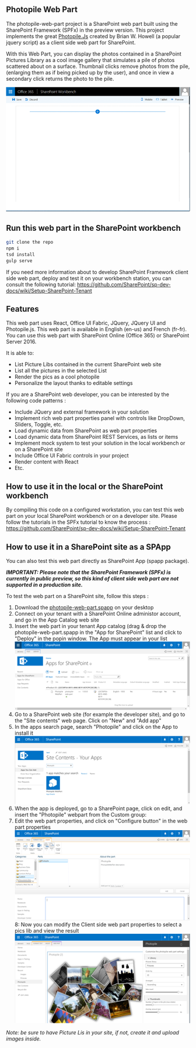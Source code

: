## Photopile Web Part

The photopile-web-part project is a SharePoint web part built using the SharePoint Framework (SPFx) in the preview version.
This project implements the great [Photopile.Js](https://github.com/bigbhowell/Photopile-JS) created by Brian W. Howell
(a popular jquery script) as a client side web part for SharePoint.

With this Web Part, you can display the photos contained in a SharePoint Pictures Library as a cool image gallery that
simulates a pile of photos scattered about on a surface. Thumbnail clicks remove photos from the pile,
(enlarging them as if being picked up by the user), and once in  view a secondary click returns the photo to the pile.

![Photpile Web Part displayed in SharePoint Workbench](./assets/photopileoverview.gif)

## Run this web part in the SharePoint workbench

```bash
git clone the repo
npm i
tsd install
gulp serve
```

If you need more information about to develop SharePoint Framework client side web part, deploy and test it on your workbench
station, you can consult the following tutorial: https://github.com/SharePoint/sp-dev-docs/wiki/Setup-SharePoint-Tenant

## Features

This web part uses React, Office UI Fabric, JQuery, JQuery UI and Photopile.js. This web part is available in English (en-us)
and French (fr-fr). You can use this web part with SharePoint Online (Office 365) or SharePoint Server 2016.

It is able to:
* List Picture Libs contained in the current SharePoint web site
* List all the pictures in the selected List
* Render the pics as a cool photopile
* Personalize the layout thanks to editable settings

If you are a SharePoint web developer, you can be interested by the following code patterns :
* Include JQuery and external framework in your solution
* Implement rich web part properties panel with controls like DropDown, Sliders, Toggle, etc.
* Load dynamic data from SharePoint as web part properties
* Load dynamic data from SharePoint REST Services, as lists or items
* Implement mock system to test your solution in the local workbench or on a SharePoint site
* Include Office UI Fabric controls in your project
* Render content with React
* Etc.

## How to use it in the local or the SharePoint workbench

By compiling this code on a configured workstation, you can test this web part on your local SharePoint workbench
or on a developer site. Please follow the tutorials in the SPFx tutorial to know the process : https://github.com/SharePoint/sp-dev-docs/wiki/Setup-SharePoint-Tenant

## How to use it in a SharePoint site as a SPApp

You can also test this web part directly as SharePoint App (spapp package).

_**IMPORTANT: Please note that the SharePoint Framework (SPFx) is currently in public preview, so this kind of client side web part are not supported in a production site.**_

To test the web part on a SharePoint site, follow this steps :

1. Download the [photopile-web-part.spapp](./sharepoint/photopile-web-part.spapp) on your desktop
2. Connect on your tenant with a SharePoint Online administor account, and go in the App Catalog web site
3. Insert the web part in your tenant App catalog (drag & drop the photopile-web-part.spapp in the "App for SharePoint" list and click to "Deploy" in the popin window. The App must appear in your list
![Photopile App in the App Catalog](./assets/tutorial-add-spapp-01.png)
4. Go to a SharePoint web site (for example the developer site), and go to the "Site contents" web page. Click on "New" and "Add app"
5. In the apps search page, search "Photopile" and click on the App to install it
![Add the web part](./assets/tutorial-add-spapp-02.png)
6. When the app is deployed, go to a SharePoint page, click on edit, and insert the "Photopile" webpart from the Custom group:
7. Edit the web part properties, and click on "Configure button" in the web part properties
![Configure the web part](./assets/tutorial-add-spapp-03.png)
8: Now you can modify the Client side web part properties to select a pics lib and view the result
![Photpile Web Part properties panel](./assets/tutorial-add-spapp-05.png)

_Note: be sure to have Picture Lis in your site, if not, create it and upload images inside._


